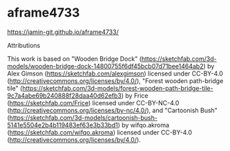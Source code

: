 # aframe4733

https://jamin-git.github.io/aframe4733/


Attributions

This work is based on "Wooden Bridge Dock" (https://sketchfab.com/3d-models/wooden-bridge-dock-14800755f6df45bcb07d71bee1464ab2) by Alex Gimson (https://sketchfab.com/alexgimson) licensed under CC-BY-4.0 (http://creativecommons.org/licenses/by/4.0/), "Forest wooden path-bridge tile" (https://sketchfab.com/3d-models/forest-wooden-path-bridge-tile-9c7a4abe69b240888f28daa40d62efb3) by Frice (https://sketchfab.com/Frice) licensed under CC-BY-NC-4.0 (http://creativecommons.org/licenses/by-nc/4.0/), and "Cartoonish Bush" (https://sketchfab.com/3d-models/cartoonish-bush-5141e5504e2b4b119483ef63e3b33bd1) by wifqo.akroma (https://sketchfab.com/wifqo.akroma) licensed under CC-BY-4.0 (http://creativecommons.org/licenses/by/4.0/).